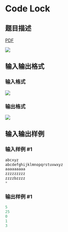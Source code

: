 # Code Lock

## 题目描述

[problemUrl]: https://uva.onlinejudge.org/index.php?option=com_onlinejudge&Itemid=8&category=243&page=show_problem&problem=3340

[PDF](https://uva.onlinejudge.org/external/121/p12188.pdf)

![](https://cdn.luogu.com.cn/upload/vjudge_pic/UVA12188/98df6fb4f1b0be2cbe3bca1f472e998b7d5e5c12.png)

## 输入输出格式

### 输入格式

![](https://cdn.luogu.com.cn/upload/vjudge_pic/UVA12188/c9a2e82607d88668dc77ddb4b1f63469dc47392f.png)

### 输出格式

![](https://cdn.luogu.com.cn/upload/vjudge_pic/UVA12188/bf8f76568d323f589caf9d4b593a0ce1733822c3.png)

## 输入输出样例

### 输入样例 #1

```cpp
abcxyz
abcdefghijklmnopqrstuvwxyz
aaaaaaaaa
zzzzzzzzz
zzzzbzzzz
*
```


### 输出样例 #1

```cpp
5
25
0
1
3
```



